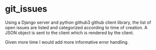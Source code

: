 # git_issues

Using a Django server and python github3 github client library, the list of open issues are listed and categorized according to time of creation. 
A JSON object is sent to the client which is rendered by the client. 

Given more time I would add more informative error handling. 